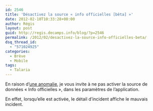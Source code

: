 ```yaml
---
id: 2546
title: 'Désactivez la source « info officielles [bêta] »'
date: 2012-02-10T10:33:28+00:00
author: Régis
layout: post
guid: http://regis.decamps.info/blog/?p=2546
permalink: /2012/02/desactivez-la-source-info-officielles-beta/
dsq_thread_id:
  - "571024925"
categories:
  - Brève
  - Mobile
tags:
  - Talaria
---
```

En raison d’[une anomalie](https://bitbucket.org/regis/talaria/issue/47/), je vous invite à ne pas activer la source de données « Info officielles », dans les paramètres de l’application.

En effet, lorsqu’elle est activée, le détail d’incident affiche le mauvais incident.
